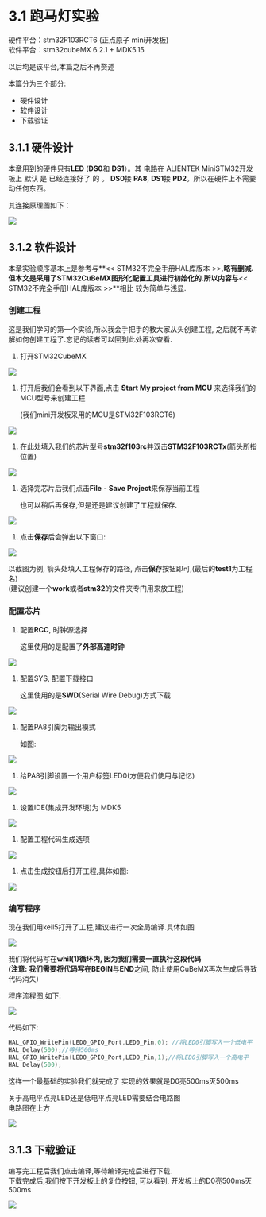 # 3.1 跑马灯实验

硬件平台：stm32F103RCT6 (正点原子 mini开发板)\
软件平台：stm32cubeMX 6.2.1 + MDK5.15

以后均是该平台,本篇之后不再赘述

本篇分为三个部分:

* 硬件设计
* 软件设计
* 下载验证

## 3.1.1 硬件设计

本章用到的硬件只有**LED** (**DS0**和 **DS1**）。其 电路在 ALIENTEK MiniSTM32开发板上 默认 是 已经连接好了 的 。 **DS0**接 **PA8**, **DS1**接 **PD2**。所以在硬件上不需要动任何东西。

其连接原理图如下：

![](../.gitbook/assets/2021-08-17-13-30-50.png)

## 3.1.2 软件设计

本章实验顺序基本上是参考与**<< STM32不完全手册HAL库版本 >>**,略有删减.但本文是采用了STM32CuBeMX图形化配置工具进行初始化的.所以内容与**<< STM32不完全手册HAL库版本 >>**相比 较为简单与浅显.

### 创建工程

这是我们学习的第一个实验,所以我会手把手的教大家从头创建工程, 之后就不再讲解如何创建工程了.忘记的读者可以回到此处再次查看.

1. 打开STM32CubeMX

![](../.gitbook/assets/2021-08-17-20-42-36.png)

1.  打开后我们会看到以下界面,点击 **Start My project from MCU**  来选择我们的MCU型号来创建工程 &#x20;

    (我们mini开发板采用的MCU是STM32F103RCT6)

![](../.gitbook/assets/2021-08-17-20-43-41.png)

1. 在此处填入我们的芯片型号**stm32f103rc**并双击**STM32F103RCTx**(箭头所指位置)

![](../.gitbook/assets/2021-08-17-20-52-21.png)

1.  选择完芯片后我们点击**File** - **Save Project**来保存当前工程 &#x20;

    也可以稍后再保存,但是还是建议创建了工程就保存.  &#x20;

![](../.gitbook/assets/2021-08-17-20-59-31.png)

1. 点击**保存**后会弹出以下窗口:&#x20;

![](../.gitbook/assets/2021-08-17-21-05-23.png)

以截图为例, 箭头处填入工程保存的路径, 点击**保存**按钮即可,(最后的**test1**为工程名)\
(建议创建一个**work**或者**stm32**的文件夹专门用来放工程)

### 配置芯片

1.  配置**RCC**, 时钟源选择 &#x20;

    这里使用的是配置了**外部高速时钟**&#x20;

![](../.gitbook/assets/2021-08-17-21-28-18.png)

1.  配置SYS, 配置下载接口 &#x20;

    这里使用的是**SWD**(Serial Wire Debug)方式下载 &#x20;

![](../.gitbook/assets/2021-08-17-21-24-14.png)

1.  配置PA8引脚为输出模式 &#x20;

    如图:  &#x20;

![](../.gitbook/assets/2021-08-17-21-37-56.png)

1. 给PA8引脚设置一个用户标签LED0(方便我们使用与记忆) &#x20;

![](../.gitbook/assets/2021-08-17-21-41-24.png)

1. 设置IDE(集成开发环境)为 MDK5 &#x20;

![](../.gitbook/assets/2021-08-17-23-38-28.png)

1. 配置工程代码生成选项 &#x20;

![](../.gitbook/assets/2021-08-17-23-44-27.png)

1. 点击生成按钮后打开工程,具体如图: &#x20;

![](../.gitbook/assets/2021-08-17-23-47-03.png)

### 编写程序

现在我们用keil5打开了工程,建议进行一次全局编译.具体如图

![](../.gitbook/assets/2021-08-17-23-51-08.png)

我们将代码写在**whil(1)**循环内, 因为我们需要一直执行这段代码\
(注意: 我们需要将代码写在**BEGIN**与**END**之间, 防止使用CuBeMX再次生成后导致代码消失)

程序流程图,如下:

![](../.gitbook/assets/2021-08-20-02-37-21.png)

代码如下:

```c
HAL_GPIO_WritePin(LED0_GPIO_Port,LED0_Pin,0); //将LED0引脚写入一个低电平
HAL_Delay(500);//等待500ms
HAL_GPIO_WritePin(LED0_GPIO_Port,LED0_Pin,1);//将LED0引脚写入一个高电平
HAL_Delay(500);
```

这样一个最基础的实验我们就完成了 实现的效果就是D0亮500ms灭500ms

关于高电平点亮LED还是低电平点亮LED需要结合电路图\
电路图在上方

![](../.gitbook/assets/2021-08-18-00-04-34.png)

## 3.1.3 下载验证

编写完工程后我们点击编译,等待编译完成后进行下载.\
下载完成后,我们按下开发板上的复位按钮, 可以看到, 开发板上的D0亮500ms灭500ms

![](../.gitbook/assets/2021-08-18-16-01-27.png)
